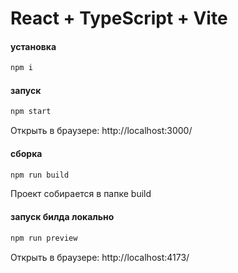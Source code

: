 # React + TypeScript + Vite

#### установка

```bash
npm i
```

#### запуск

```bash
npm start
```

Открыть в браузере: http://localhost:3000/

#### сборка

```bash
npm run build
```

Проект собирается в папке build

#### запуск билда локально

```bash
npm run preview
```

Открыть в браузере: http://localhost:4173/
